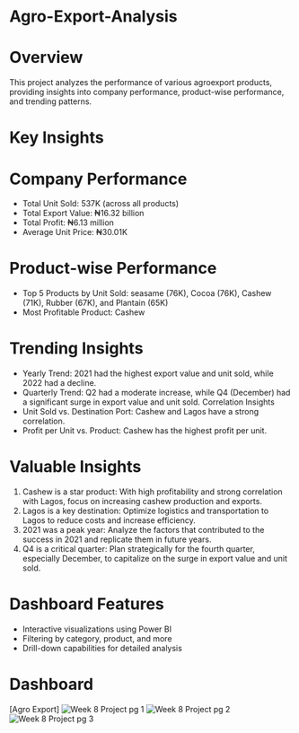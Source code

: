 # Agro-Export-Analysis
# Overview
This project analyzes the performance of various agroexport products, providing insights into company performance, product-wise performance, and trending patterns.
# Key Insights
# Company Performance
- Total Unit Sold: 537K (across all products)
- Total Export Value: ₦16.32 billion
- Total Profit: ₦6.13 million
- Average Unit Price: ₦30.01K
# Product-wise Performance
- Top 5 Products by Unit Sold: seasame (76K), Cocoa (76K), Cashew (71K), Rubber (67K), and Plantain (65K)
- Most Profitable Product: Cashew
# Trending Insights
- Yearly Trend: 2021 had the highest export value and unit sold, while 2022 had a decline.
- Quarterly Trend: Q2 had a moderate increase, while Q4 (December) had a significant surge in export value and unit sold.
Correlation Insights
- Unit Sold vs. Destination Port: Cashew and Lagos have a strong correlation.
- Profit per Unit vs. Product: Cashew has the highest profit per unit.
# Valuable Insights
1. Cashew is a star product: With high profitability and strong correlation with Lagos, focus on increasing cashew production and exports.
2. Lagos is a key destination: Optimize logistics and transportation to Lagos to reduce costs and increase efficiency.
3. 2021 was a peak year: Analyze the factors that contributed to the success in 2021 and replicate them in future years.
4. Q4 is a critical quarter: Plan strategically for the fourth quarter, especially December, to capitalize on the surge in export value and unit sold.
# Dashboard Features
- Interactive visualizations using Power BI
- Filtering by category, product, and more
- Drill-down capabilities for detailed analysis
# Dashboard
[Agro Export] ![Week 8 Project pg 1](https://github.com/user-attachments/assets/a27974a3-e928-48c6-95a3-054f83e9f482)
![Week 8 Project pg 2](https://github.com/user-attachments/assets/9788802e-5baf-406d-b114-0acba57417cf)
![Week 8 Project pg 3](https://github.com/user-attachments/assets/ee215944-cb72-41e7-a2fe-745609caef5a)



